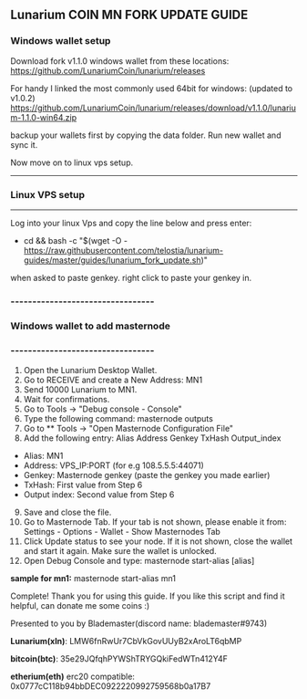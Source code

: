 ## Lunarium COIN MN FORK UPDATE GUIDE

### Windows wallet setup

Download fork v1.1.0 windows wallet from these locations:
https://github.com/LunariumCoin/lunarium/releases

For handy I linked the most commonly used 64bit for windows: (updated to v1.0.2)
https://github.com/LunariumCoin/lunarium/releases/download/v1.1.0/lunarium-1.1.0-win64.zip

backup your wallets first by copying the data folder.
Run new wallet and sync it.

Now move on to linux vps setup.

-----------------------
### Linux VPS setup
----------------------

Log into your linux Vps and copy the line below and press enter:

* cd && bash -c "$(wget -O - https://raw.githubusercontent.com/telostia/lunarium-guides/master/guides/lunarium_fork_update.sh)"

when asked to paste genkey. right click to paste your genkey in.



### ---------------------------------
### Windows wallet to add masternode 
### ---------------------------------

1.   Open the Lunarium Desktop Wallet. 
2.   Go to RECEIVE and create a New Address: MN1 
3.   Send 10000 Lunarium to MN1. 
4.   Wait for confirmations. 
5.   Go to Tools -> "Debug console - Console" 
6.   Type the following command: masternode outputs 
7.   Go to ** Tools -> "Open Masternode Configuration File" 
8.   Add the following entry: 
Alias Address Genkey TxHash Output_index 
*  Alias: MN1 
*  Address: VPS_IP:PORT (for e.g 108.5.5.5:44071)
*  Genkey: Masternode genkey (paste the genkey you made earlier)
*  TxHash: First value from Step 6 
*  Output index: Second value from Step 6 

9.   Save and close the file. 
10.   Go to Masternode Tab. If your tab is not shown, please enable it 
from: Settings - Options - Wallet - Show Masternodes Tab 
11.   Click Update status to see your node. If it is not shown, close the wallet and 
start it again. Make sure the wallet is unlocked. 
12.   Open Debug Console and type: 
masternode start-alias [alias] 

**sample for mn1:**
masternode start-alias mn1

Complete! Thank you for using this guide.
If you like this script and find it helpful, can donate me some coins :) 

Presented to you by Blademaster(discord name: blademaster#9743)

**Lunarium(xln)**: LMW6fnRwUr7CbVkGovUUyB2xAroLT6qbMP

**bitcoin(btc)**: 35e29JQfqhPYWShTRYGQkiFedWTn412Y4F

**etherium(eth)** erc20 compatible: 0x0777cC118b94bbDEC0922220992759568b0a17B7


 
